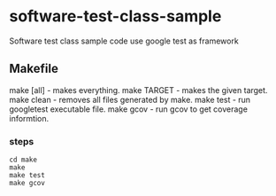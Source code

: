 # software-test-class-sample
Software test class sample code
use google test as framework

## Makefile
make [all]  - makes everything.
make TARGET - makes the given target.
make clean  - removes all files generated by make.
make test   - run googletest executable file.
make gcov   - run gcov to get coverage informtion.

### steps
	cd make
	make
	make test
	make gcov
